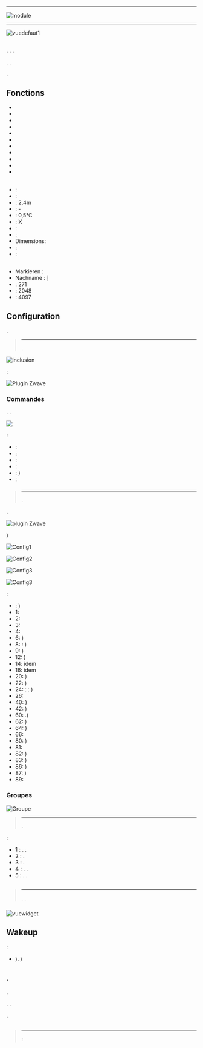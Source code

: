 # 

****

![module](images/fibaro.fgms001zw5/module.jpg)

 ****

![vuedefaut1](images/fibaro.fgms001zw5/vuedefaut1.jpg)

## 

. . .

. .

.

## Fonctions

-   
-   
-   
-   
-   
-   
-   
-   
-   
-   
-   

## 

-    : 
-    : 
-    : 2,4m
-    : -
-    : 0,5°C
-    : X
-    : 
-    : 
-   Dimensions: 
-    : 
-    : 

## 

-   Markieren : 
-   Nachname : ]
-    : 271
-    : 2048
-    : 4097

## Configuration

 [](https://doc.jeedom.com/de_DE/plugins/automation%20protocol/openzwave/).

> ****
>
> .

![inclusion](images/fibaro.fgms001zw5/inclusion.jpg)

 :

![Plugin Zwave](images/fibaro.fgms001zw5/information.jpg)

### Commandes

. .

![](images/fibaro.fgms001zw5/commandes.jpg)

 :

-    : 
-    : 
-    : 
-    : 
-    : )
-    : 

### 

> ****
>
> .

.

![ plugin Zwave](images/plugin/bouton_configuration.jpg)

)

![Config1](images/fibaro.fgms001zw5/config1.jpg)

![Config2](images/fibaro.fgms001zw5/config2.jpg)

![Config3](images/fibaro.fgms001zw5/config3.jpg)

![Config3](images/fibaro.fgms001zw5/config4.jpg)

 :

-    : )
-   1: 
-   2: 
-   3: 
-   4: 
-   6: )
-   8:  : )
-   9: )
-   12: )
-   14: idem
-   16: idem
-   20: )
-   22: )
-   24:  :  :  )
-   26: 
-   40: )
-   42: )
-   60: .)
-   62: )
-   64: )
-   66: 
-   80: )
-   81: 
-   82: )
-   83: )
-   86: )
-   87: )
-   89: 

### Groupes

![Groupe](images/fibaro.fgms001zw5/groupe.jpg)

> ****
>
> .

:

-   1 : . .
-   2 : .
-   3 : .
-   4 : . .
-   5 : . .

## 

### 

> ****
>
> . .

### 

![vuewidget](images/fibaro.fgms001zw5/vuewidget.jpg)

## Wakeup

 :

-   ). )

## .

.

. .

.

## 

> ****
>
>  : 
